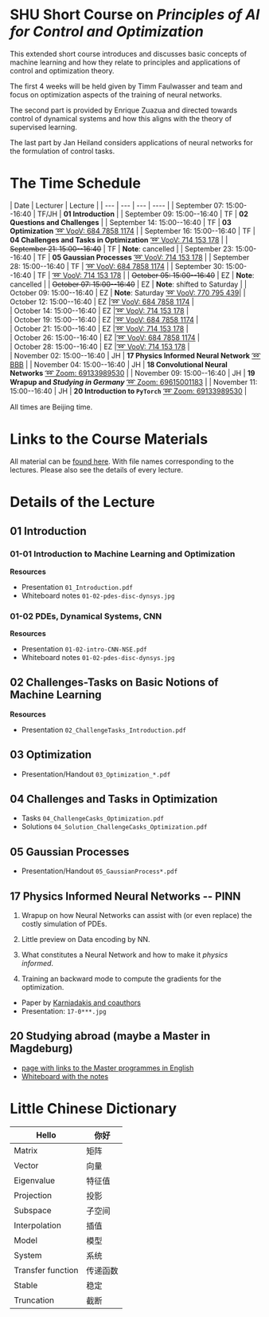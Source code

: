 # SHU Short Course on *Principles of AI for Control and Optimization*

This extended short course introduces and discusses basic concepts of machine learning and how they relate to principles and applications of control and optimization theory.

The first 4 weeks will be held given by Timm Faulwasser and team and focus on optimization aspects of the training of neural networks.

The second part is provided by Enrique Zuazua and directed towards control of dynamical systems and how this aligns with the theory of supervised learning.

The last part by Jan Heiland considers applications of neural networks for the formulation of control tasks.

# The Time Schedule 

| Date | Lecturer | Lecture |
| --- | --- | --- | ---- |
| September 07: 15:00--16:40 | TF/JH | **01 Introduction**  | 
| September 09: 15:00--16:40 | TF | **02 Questions and Challenges** |
| September 14: 15:00--16:40 | TF | **03 Optimization** [:loop: VooV: 684 7858 1174](https://meeting.tencent.com/dm/hY2m1b5WOFfo) |
| September 16: 15:00--16:40 | TF | **04 Challenges and Tasks in Optimization** [:loop: VooV: 714 153 178](https://meeting.tencent.com/dm/ZPn39wWg2aG0) |
| ~~September 21: 15:00--16:40~~ | TF | **Note**: cancelled |
| September 23: 15:00--16:40 | TF | **05 Gaussian Processes** [:loop: VooV: 714 153 178](https://meeting.tencent.com/dm/ZPn39wWg2aG0) |
| September 28: 15:00--16:40 | TF | [:loop: VooV: 684 7858 1174](https://meeting.tencent.com/dm/hY2m1b5WOFfo) |
| September 30: 15:00--16:40 | TF | [:loop: VooV: 714 153 178](https://meeting.tencent.com/dm/ZPn39wWg2aG0) |
| ~~October 05: 15:00--16:40~~ | EZ | **Note**: cancelled |
| ~~October 07: 15:00--16:40~~ | EZ | **Note**: shifted to Saturday | 
| October 09: 15:00--16:40 | EZ | **Note**: Saturday [:loop: VooV: 770 795 439](https://meeting.tencent.com/dm/e9a3iaLOU3vD?rs=25)| 
| October 12: 15:00--16:40 | EZ |[:loop: VooV: 684 7858 1174](https://meeting.tencent.com/dm/hY2m1b5WOFfo) |  
| October 14: 15:00--16:40 | EZ |[:loop: VooV: 714 153 178](https://meeting.tencent.com/dm/ZPn39wWg2aG0) |  
| October 19: 15:00--16:40 | EZ |[:loop: VooV: 684 7858 1174](https://meeting.tencent.com/dm/hY2m1b5WOFfo) |  
| October 21: 15:00--16:40 | EZ |[:loop: VooV: 714 153 178](https://meeting.tencent.com/dm/ZPn39wWg2aG0) |  
| October 26: 15:00--16:40 | EZ |[:loop: VooV: 684 7858 1174](https://meeting.tencent.com/dm/hY2m1b5WOFfo) |  
| October 28: 15:00--16:40 | EZ |[:loop: VooV: 714 153 178](https://meeting.tencent.com/dm/ZPn39wWg2aG0) |  
| November 02: 15:00--16:40 | JH | **17 Physics Informed Neural Network** [:loop: BBB](https://meet.gwdg.de/b/jan-cgg-kaa-a4k) |
| November 04: 15:00--16:40 | JH | **18 Convolutional Neural Networks** [:loop: Zoom: 69133989530](https://ovgu.zoom.us/j/69133989530) | 
| November 09: 15:00--16:40 | JH | **19 Wrapup and *Studying in Germany*** [:loop: Zoom: 69615001183](https://ovgu.zoom.us/j/69615001183) |
| November 11: 15:00--16:40 | JH | **20 Introduction to `PyTorch`** [:loop: Zoom: 69133989530](https://ovgu.zoom.us/j/69133989530) | 

All times are Beijing time.

<!--
 * :microphone: - live session
 * :camera: - prerecorded session
 * :clipboard: - exercise (on your own)
 -->

# Links to the Course Materials

All material can be [found here](https://owncloud.gwdg.de/index.php/s/KTheq78enAQklZs). With file names corresponding to the lectures. Please also see the details of every lecture.

# Details of the Lecture

## 01 Introduction

### 01-01 Introduction to Machine Learning and Optimization

**Resources**

 * Presentation `01_Introduction.pdf`
 * Whiteboard notes `01-02-pdes-disc-dynsys.jpg`

### 01-02 PDEs, Dynamical Systems, CNN

**Resources**

 * Presentation `01-02-intro-CNN-NSE.pdf`
 * Whiteboard notes `01-02-pdes-disc-dynsys.jpg`

## 02 Challenges-Tasks on Basic Notions of Machine Learning

**Resources**

 * Presentation `02_ChallengeTasks_Introduction.pdf`

## 03 Optimization

 * Presentation/Handout `03_Optimization_*.pdf`

## 04 Challenges and Tasks in Optimization

 * Tasks `04_ChallengeCasks_Optimization.pdf`
 * Solutions `04_Solution_ChallengeCasks_Optimization.pdf`

## 05 Gaussian Processes

 * Presentation/Handout `05_GaussianProcess*.pdf`

## 17 Physics Informed Neural Networks -- PINN

1. Wrapup on how Neural Networks can assist with (or even replace) the costly simulation of PDEs. 

2. Little preview on Data encoding by NN.

3. What constitutes a Neural Network and how to make it *physics informed*.

4. Training an backward mode to compute the gradients for the optimization.

 * Paper by [Karniadakis and coauthors](https://arxiv.org/abs/2105.09506)
 * Presentation: `17-0***.jpg`

## 20 Studying abroad (maybe a Master in Magdeburg)

* [page with links to the Master programmes in English](https://www.ovgu.de/unimagdeburg/en/Study/Study+Programmes/Study+Programmes+in+English-p-48822.html)
* [Whiteboard with the notes](files/20-study-abroad.png)


# Little Chinese Dictionary

| Hello | 你好 |
--------|--------
| Matrix| 矩阵 |
| Vector| 向量 |
| Eigenvalue |特征值|
| Projection |投影|
| Subspace |子空间|
| Interpolation |插值|
| Model |模型|
| System |系统|
| Transfer function |传递函数|
| Stable |稳定|
| Truncation |截断|
